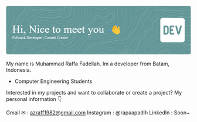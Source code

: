 ![Header](./github-header-image.png)

My name is Muhammad Raffa Fadellah.
Im a developer from Batam, Indonesia.

-  Computer Engineering Students

Interested in my projects and want to collaborate or create a project?
My personal information 👇

Gmail ✉  : azraff1982@gmail.com 
Instagram : @rapaapadlh
LinkedIn  : Soon~ 

<!---
MuhammadRaffaFadellah/MuhammadRaffaFadellah is a ✨ special ✨ repository because its `README.md` (this file) appears on your GitHub profile.
You can click the Preview link to take a look at your changes.
--->
